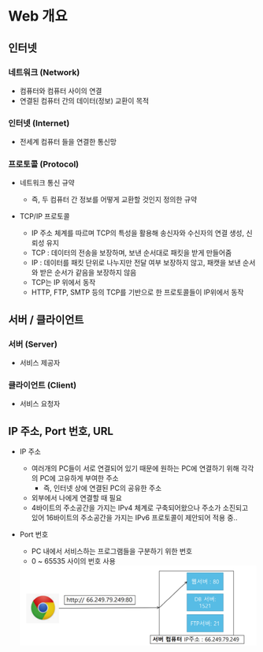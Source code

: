 # Web 개요

## 인터넷

### 네트워크 (Network)
  - 컴퓨터와 컴퓨터 사이의 연결
  - 연결된 컴퓨터 간의 데이터(정보) 교환이 목적

### 인터넷 (Internet)
  - 전세계 컴퓨터 들을 연결한 통신망

### 프로토콜 (Protocol)
  - 네트워크 통신 규약
    - 즉, 두 컴퓨터 간 정보를 어떻게 교환할 것인지 정의한 규약
    
  - TCP/IP 프로토콜
    - IP 주소 체계를 따르며 TCP의 특성을 활용해 송신자와 수신자의 연결 생성, 신뢰성 유지
    - TCP : 데이터의 전송을 보장하며, 보낸 순서대로 패킷을 받게 만들어줌
    - IP : 데이터를 패킷 단위로 나누지만 전달 여부 보장하지 않고, 패캣을 보낸 순서와 받은 순서가 같음을 보장하지 않음
    - TCP는 IP 위에서 동작
    - HTTP, FTP, SMTP 등의 TCP를 기반으로 한 프로토콜들이 IP위에서 동작

## 서버 / 클라이언트

### 서버 (Server)
  - 서비스 제공자

### 클라이언트 (Client)
  - 서비스 요청자

## IP 주소, Port 번호, URL
  - IP 주소
    - 여러개의 PC들이 서로 연결되어 있기 때문에 원하는 PC에 연결하기 위해 각각의 PC에 고유하게 부여한 주소
      - 즉, 인터넷 상에 연결된 PC의 공유한 주소 
    - 외부에서 나에게 연결할 때 필요
    - 4바이트의 주소공간을 가지는 IPv4 체계로 구축되어왔으나 주소가 소진되고 있어 16바이트의 주소공간을 가지는 IPv6 프로토콜이 제안되어 적용 중..
    
  - Port 번호
    - PC 내에서 서비스하는 프로그램들을 구분하기 위한 번호
    - 0 ~ 65535 사이의 번호 사용

    <img src="./images/image1.PNG">
